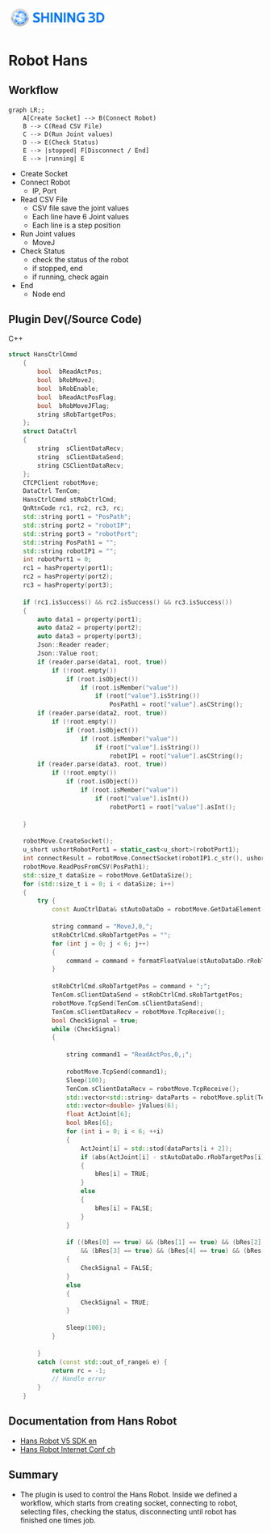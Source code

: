 <img src="images/image1.png" alt="Shining3D Logo" width="200" style="display: block; padding: 10px 0;">

# Robot Hans

## Workflow
```mermaid
graph LR;;
    A[Create Socket] --> B(Connect Robot)
    B --> C(Read CSV File)
    C --> D(Run Joint values)
    D --> E(Check Status)
    E --> |stopped| F[Disconnect / End]
    E --> |running| E
```

- Create Socket
- Connect Robot
  - IP, Port
- Read CSV File
  - CSV file save the joint values
  - Each line have 6 Joint values
  - Each line is a step position
- Run Joint values
  - MoveJ
- Check Status
  - check the status of the robot
  - if stopped, end
  - if running, check again
- End
  - Node end


## Plugin Dev(/Source Code)
C++
```cpp
struct HansCtrlCmmd
	{
		bool  bReadActPos;
		bool  bRobMoveJ;
		bool  bRobEnable;
		bool  bReadActPosFlag;
		bool  bRobMoveJFlag;
		string sRobTartgetPos;
	};
	struct DataCtrl
	{
		string  sClientDataRecv;
		string  sClientDataSend;
		string CSClientDataRecv;
	};
	CTCPClient robotMove;
	DataCtrl TenCom;
	HansCtrlCmmd stRobCtrlCmd;
	QnRtnCode rc1, rc2, rc3, rc;
	std::string port1 = "PosPath";
	std::string port2 = "robotIP";
	std::string port3 = "robotPort";
	std::string PosPath1 = "";
	std::string robotIP1 = "";
	int robotPort1 = 0;
	rc1 = hasProperty(port1);
	rc2 = hasProperty(port2);
	rc3 = hasProperty(port3);

	if (rc1.isSuccess() && rc2.isSuccess() && rc3.isSuccess())
	{
		auto data1 = property(port1);
		auto data2 = property(port2);
		auto data3 = property(port3);
		Json::Reader reader;
		Json::Value root;
		if (reader.parse(data1, root, true))
			if (!root.empty())
				if (root.isObject())
					if (root.isMember("value"))
						if (root["value"].isString())
							PosPath1 = root["value"].asCString();
		if (reader.parse(data2, root, true))
			if (!root.empty())
				if (root.isObject())
					if (root.isMember("value"))
						if (root["value"].isString())
							robotIP1 = root["value"].asCString();
		if (reader.parse(data3, root, true))
			if (!root.empty())
				if (root.isObject())
					if (root.isMember("value"))
						if (root["value"].isInt())
							robotPort1 = root["value"].asInt();

	}

	robotMove.CreateSocket();
	u_short ushortRobotPort1 = static_cast<u_short>(robotPort1);
	int connectResult = robotMove.ConnectSocket(robotIP1.c_str(), ushortRobotPort1);
	robotMove.ReadPosFromCSV(PosPath1);
	std::size_t dataSize = robotMove.GetDataSize();
	for (std::size_t i = 0; i < dataSize; i++)
	{
		try {
			const AuoCtrlData& stAutoDataDo = robotMove.GetDataElement(i);

			string command = "MoveJ,0,";
			stRobCtrlCmd.sRobTartgetPos = "";
			for (int j = 0; j < 6; j++)
			{
				command = command + formatFloatValue(stAutoDataDo.rRobTargetPos[j], 2) + ",";
			}

			stRobCtrlCmd.sRobTartgetPos = command + ";";
			TenCom.sClientDataSend = stRobCtrlCmd.sRobTartgetPos;
			robotMove.TcpSend(TenCom.sClientDataSend);
			TenCom.sClientDataRecv = robotMove.TcpReceive();
			bool CheckSignal = true;
			while (CheckSignal)
			{

				string command1 = "ReadActPos,0,;";

				robotMove.TcpSend(command1);
				Sleep(100);
				TenCom.sClientDataRecv = robotMove.TcpReceive();
				std::vector<std::string> dataParts = robotMove.split(TenCom.sClientDataRecv, ',');
				std::vector<double> jValues(6);
				float ActJoint[6];
				bool bRes[6];
				for (int i = 0; i < 6; ++i)
				{
					ActJoint[i] = std::stod(dataParts[i + 2]);
					if (abs(ActJoint[i] - stAutoDataDo.rRobTargetPos[i]) < 0.5)
					{
						bRes[i] = TRUE;
					}
					else
					{
						bRes[i] = FALSE;
					}
				}

				if ((bRes[0] == true) && (bRes[1] == true) && (bRes[2] == true)
					&& (bRes[3] == true) && (bRes[4] == true) && (bRes[5] == true))
				{
					CheckSignal = FALSE;
				}
				else
				{
					CheckSignal = TRUE;
				}

				Sleep(100);
			}

		}
		catch (const std::out_of_range& e) {
			return rc = -1;
			// Handle error
		}
	}
```

## Documentation from Hans Robot
- [Hans Robot V5 SDK en](https://alidocs.dingtalk.com/i/nodes/mExel2BLV54XByMoHQeO3X2LWgk9rpMq?utm_scene=team_space)
- [Hans Robot Internet Conf ch](https://alidocs.dingtalk.com/i/nodes/m9bN7RYPWdlgYX3KFxZ9NvzzWZd1wyK0?utm_scene=team_space)
## Summary
- The plugin is used to control the Hans Robot. Inside we defined a workflow, which starts from creating socket, connecting to robot, selecting files, checking the status, disconnecting until robot has finished one times job.